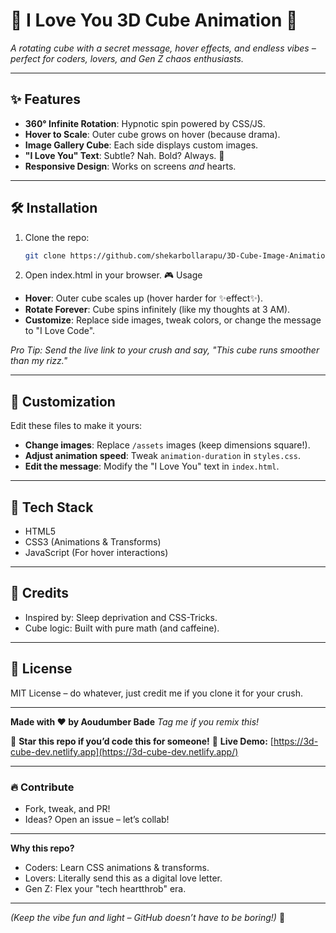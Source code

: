 # 💖 I Love You 3D Cube Animation 🚀

*A rotating cube with a secret message, hover effects, and endless vibes – perfect for coders, lovers, and Gen Z chaos enthusiasts.*

---

## ✨ Features

- **360° Infinite Rotation**: Hypnotic spin powered by CSS/JS.
- **Hover to Scale**: Outer cube grows on hover (because drama).
- **Image Gallery Cube**: Each side displays custom images.
- **"I Love You" Text**: Subtle? Nah. Bold? Always. 💌
- **Responsive Design**: Works on screens *and* hearts.

---

## 🛠️ Installation

1. Clone the repo:
   ```bash
   git clone https://github.com/shekarbollarapu/3D-Cube-Image-Animation.git

   ```
2. Open index.html in your browser.
   🎮 Usage

- **Hover**: Outer cube scales up (hover harder for ✨effect✨).
- **Rotate Forever**: Cube spins infinitely (like my thoughts at 3 AM).
- **Customize**: Replace side images, tweak colors, or change the message to "I Love Code".

*Pro Tip: Send the live link to your crush and say, "This cube runs smoother than my rizz."*

---

## 🔧 Customization

Edit these files to make it yours:

- **Change images**: Replace `/assets` images (keep dimensions square!).
- **Adjust animation speed**: Tweak `animation-duration` in `styles.css`.
- **Edit the message**: Modify the "I Love You" text in `index.html`.

---

## 🌈 Tech Stack

- HTML5
- CSS3 (Animations & Transforms)
- JavaScript (For hover interactions)

---

## 🤝 Credits

- Inspired by: Sleep deprivation and CSS-Tricks.
- Cube logic: Built with pure math (and caffeine).

---

## 📄 License

MIT License – do whatever, just credit me if you clone it for your crush.

---

**Made with ❤️ by Aoudumber Bade**
*Tag me if you remix this!*

🚀 **Star this repo if you’d code this for someone!**
🔗 **Live Demo:** [https://3d-cube-dev.netlify.app](https://3d-cube-dev.netlify.app/)

---

### 🔥 Contribute

- Fork, tweak, and PR!
- Ideas? Open an issue – let’s collab!

---

**Why this repo?**

- Coders: Learn CSS animations & transforms.
- Lovers: Literally send this as a digital love letter.
- Gen Z: Flex your "tech heartthrob" era.

---

*(Keep the vibe fun and light – GitHub doesn’t have to be boring!)* 🦄

